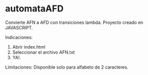 automataAFD
===========
Convierte AFN a AFD con transiciones lambda.
Proyecto creado en JAVASCRIPT.

Indicaciones:
1. Abrir index.html
2. Seleccionar el archivo AFN.txt
3. YA!.

Limitaciones: Disponible solo para alfabeto de 2 caracteres.

 